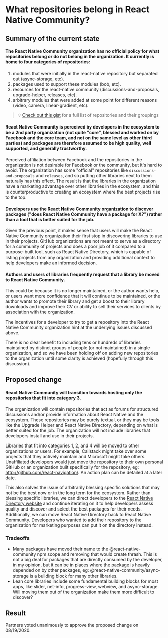 # What repositories belong in React Native Community?

## Summary of the current state

#### The React Native Community organization has no official policy for what repositories belong or do not belong in the organization. It currently is home to four categories of repositories:

1) modules that were initially in the react-native repository but separated out (async-storage, etc).
2) packages used to support these modules (bob, etc).
3) resources for the react-native community (discussions-and-proposals, upgrade-helper, releases, etc).
4) arbitrary modules that were added at some point for different reasons (video, camera, linear-gradient, etc).

> :bulb: [Check out this gist](https://gist.github.com/brentvatne/9ab778c9d68f48e47c9987690232d131) for a full list of repositories and their groupings

#### React Native Community is perceived by developers in the ecosystem to be a 2nd party organization (not quite "core", blessed and worked on by Facebook and the core team, and not on the same level as other third parties) and packages are therefore assumed to be high quality, well supported, and generally trustworthy.

Perceived affiliation between Facebook and the repositories in the organization is not desirable for Facebook or the community, but it's hard to avoid. The organization has some "official" repositories like `discussions-and-proposals` and `releases`, and so putting other libraries next to them naturally has this effect. The result is that the libraries in the organization have a marketing advantage over other libraries in the ecosystem, and this is counterproductive to creating an ecosystem where the best projects rise to the top.

#### Developers use the React Native Community organization to discover packages ("does React Native Community have a package for X?") rather than a tool that is better suited for the job.

Given the previous point, it makes sense that users will make the React Native Community organization their first stop in discovering libraries to use in their projects. GitHub organizations are not meant to serve as a directory for a community of projects and does a poor job of it compared to a purpose-built tool, such as React Native Directory, which is capable of listing projects from any organization and providing additional context to help developers make an informed decision.

#### Authors and users of libraries frequently request that a library be moved to React Native Community.

This could be because it is no longer maintained, or the author wants help, or users want more confidence that it will continue to be maintained, or the author wants to promote their library and get a boost to their library downloads and improve their CV or ability to sell their services to clients by association with the organization.

The incentives for a developer to try to get a repository into the React Native Community organization hint at the underlying issues discussed above.

There is no clear benefit to including tens or hundreds of libraries maintained by distinct groups of people (or not maintained) in a single organization, and so we have been holding off on adding new repositories to the organization until some clarity is achieved (hopefully through this discussion).

## Proposed change

#### React Native Community will transition towards hosting only the repositories that fit into category 3.

The organization will contain repositories that act as forums for structured discussions and/or provide information about React Native and the ecosystem. These repositories may be purely textual, or they may be tools like the Upgrade Helper and React Native Directory, depending on what is better suited for the job. The organization will not include libraries that developers install and use in their projects.

Libraries that fit into categories 1, 2, and 4 will be moved to other organizations or users. For example, Callstack might take over some projects that they actively maintain and Microsoft might take others. Unaffiliated developers would just move the repository to their own personal GitHub or an organization built specifically for the repository, eg: http://github.com/react-navigation/. An action plan can be detailed at a later date.

This also solves the issue of arbitrarily blessing specific solutions that may not be the best now or in the long term for the ecosystem. Rather than blessing specific libraries, we can direct developers to the [React Native Directory website](https://reactnative.directory) and continue iterating on it to help developers assess quality and discover and select the best packages for their needs. Additionally, we can move React Native Directory back to React Native Community. Developers who wanted to add their repository to the organization for marketing purposes can put it on the directory instead.

### Tradeoffs

- Many packages have moved their name to the @react-native-community npm scope and removing that would create thrash. This is not a big deal for packages that are directly consumed by the developer, in my opinion, but it can be in places where the package is heavily depended on by other packages, eg: @react-native-community/async-storage is a building block for many other libraries.
- Lean core libraries include some fundamental building blocks for most apps, like slider, net-info, progress-view, webview, and async-storage. Will moving them out of the organization make them more difficult to discover?

## Result

Partners voted unanimously to approve the proposed change on 08/19/2020.